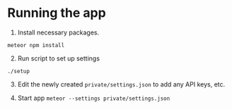 # Running the app

1. Install necessary packages.
```
meteor npm install

```

2. Run script to set up settings
```
./setup

```

3. Edit the newly created `private/settings.json` to add any API keys, etc.

4. Start app
`meteor --settings private/settings.json`
